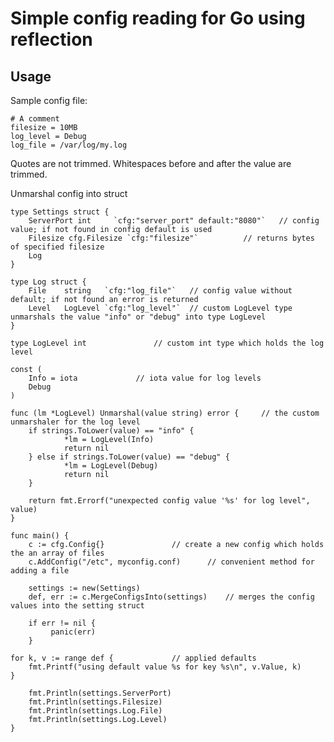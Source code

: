 # Simple config reading for Go using reflection

Usage
-----

Sample config file:

    # A comment
    filesize = 10MB
    log_level = Debug
    log_file = /var/log/my.log

Quotes are not trimmed.
Whitespaces before and after the value are trimmed.

Unmarshal config into struct

    type Settings struct {
        ServerPort int     `cfg:"server_port" default:"8080"`	// config value; if not found in config default is used
        Filesize cfg.Filesize `cfg:"filesize"`			// returns bytes of specified filesize 
        Log
    }

    type Log struct {
        File    string   `cfg:"log_file"`	// config value without default; if not found an error is returned
        Level   LogLevel `cfg:"log_level"`	// custom LogLevel type unmarshals the value "info" or "debug" into type LogLevel
    }

    type LogLevel int				// custom int type which holds the log level

    const (
        Info = iota				// iota value for log levels
        Debug
    )

    func (lm *LogLevel) Unmarshal(value string) error {		// the custom unmarshaler for the log level
        if strings.ToLower(value) == "info" {
                *lm = LogLevel(Info)
                return nil
        } else if strings.ToLower(value) == "debug" {
                *lm = LogLevel(Debug)
                return nil
        }

        return fmt.Errorf("unexpected config value '%s' for log level", value)
    }

    func main() {
        c := cfg.Config{}				// create a new config which holds the an array of files
        c.AddConfig("/etc", myconfig.conf)		// convenient method for adding a file
        
        settings := new(Settings)		
        def, err := c.MergeConfigsInto(settings)	// merges the config values into the setting struct
	
        if err != nil {
             panic(err)
        }
	
	for k, v := range def {				// applied defaults
	    fmt.Printf("using default value %s for key %s\n", v.Value, k)
	}

        fmt.Println(settings.ServerPort)
        fmt.Println(settings.Filesize)
        fmt.Println(settings.Log.File)
        fmt.Println(settings.Log.Level)
    }
